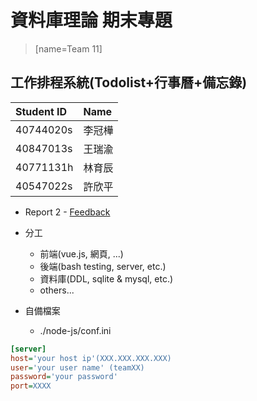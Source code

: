 # 資料庫理論 期末專題
> [name=Team 11]

## 工作排程系統(Todolist+行事曆+備忘錄)

|Student ID|Name|
|:--|:--|
|40744020s|李冠樺|
|40847013s|王瑞渝|
|40771131h|林育辰|
|40547022s|許欣平|


* Report 2 - [Feedback](https://drive.google.com/file/d/1Q5EHm9JkMBbTohz_-akQ7VvpN0nU7mrM/view)


* 分工
    * 前端(vue.js, 網頁, ...)
    * 後端(bash testing, server, etc.)
    * 資料庫(DDL, sqlite & mysql, etc.)
    * others...


* 自備檔案
    - ./node-js/conf.ini
```ini
[server]
host='your host ip'(XXX.XXX.XXX.XXX)
user='your user name' (teamXX)
password='your password'
port=XXXX
```
